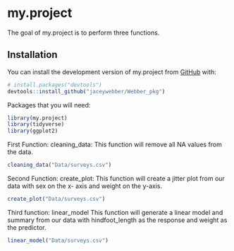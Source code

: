 
<!-- README.md is generated from README.Rmd. Please edit that file -->

# my.project

<!-- badges: start -->
<!-- badges: end -->

The goal of my.project is to perform three functions. 

## Installation

You can install the development version of my.project from
[GitHub](https://github.com/) with:

``` r
# install.packages("devtools")
devtools::install_github("jaceywebber/Webber_pkg")
```


Packages that you will need:

``` r
library(my.project)
library(tidyverse)
library(ggplot2)
```

First Function: cleaning_data:
This function will remove all NA values from the data. 

``` r
cleaning_data("Data/surveys.csv")
```
Second Function: create_plot: 
This function will create a jitter plot from our data with sex on the x- axis and weight on the y-axis.  

``` r
create_plot("Data/surveys.csv")
```

Third function: linear_model
This function will generate a linear model and summary from our data with hindfoot_length as the response and weight as the predictor. 

``` r
linear_model("Data/surveys.csv")
```




